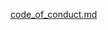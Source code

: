 [code_of_conduct.md](https://github.com/Graf3in/codecademy-open-source/files/15437045/code_of_conduct.md)
